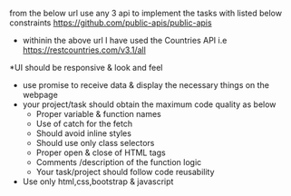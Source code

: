 from the below url use any 3 api to implement the tasks with listed below constraints
https://github.com/public-apis/public-apis

* withinin the above url I have used the Countries API i.e
https://restcountries.com/v3.1/all

*UI should be responsive & look and feel
* use promise to receive data & display the necessary things on the webpage
* your project/task should obtain the maximum code quality as below
    * Proper variable & function names
    * Use of catch for the fetch
    * Should avoid inline styles
    * Should use only class selectors
    * Proper open & close of HTML tags
    * Comments /description of the function logic
    * Your task/project should follow code reusability
* Use only html,css,bootstrap & javascript